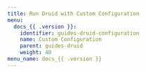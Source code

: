 ```yaml
---
title: Run Druid with Custom Configuration
menu:
  docs_{{ .version }}:
    identifier: guides-druid-configuration
    name: Custom Configuration
    parent: guides-druid
    weight: 40
menu_name: docs_{{ .version }}
---
```

